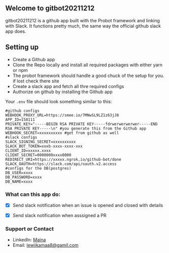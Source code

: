## Welcome to gitbot20211212

gitbot20211212 is a github app built with the Probot framework and linking with Slack. It functions pretty much, the same way the official github slack app does.

## Setting up
- Create a Github app
- Clone the Repo locally and install all required packages with either yarn or npm
- The probot framework should handle a good chuck of the setup for you. if lost check there site
- Create a slack app and fetch all thre required configs
- Authorize on github by installing the Github app

Your `.env` file should look something similar to this:
```
#github configs
WEBHOOK_PROXY_URL=https://smee.io/7MNwSL9LZ1z63jJ8
APP_ID=158111
PRIVATE_KEY="-----BEGIN RSA PRIVATE KEY-----fdrwerwerwerwer-----END RSA PRIVATE KEY-----\n" #you generate this from the Github app
WEBHOOK_SECRET=xxxxxxxxxx #get from github as well
#slack configs
SLACK_SIGNING_SECRET=xxxxxxxxxx 
SLACK_BOT_TOKEN=xoxb-xxxx-xxxx-xxx 
CLIENT_ID=xxxxx.xxxx 
CLIENT_SECRET=0000000xxxx0000 
REDIRECT_URI=https://xxxxx.ngrok.io/github-bot/done
SLACK_OAUTH=https://slack.com/api/oauth.v2.access
#configs for the DB(postgres)
DB_USER=xxxx 
DB_PASSWORD=xxxx
DB_NAME=xxxx
```

### What can this app do:

- [x] Send slack notification when an issue is opened and closed with details
- [x] Send slack notification when asssigned a PR


### Support or Contact

- LinkedIn: [Maina](https://www.linkedin.com/in/kamau-maina-7b6a1b178/)
- Email: lewiikamaa8@gamil.com
